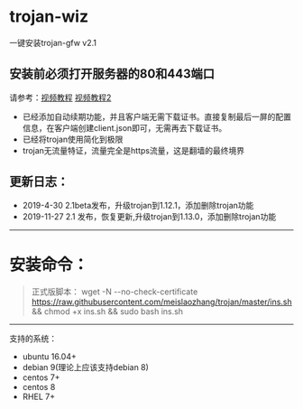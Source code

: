 ﻿# trojan-wiz
一键安装trojan-gfw v2.1
## 安装前必须打开服务器的80和443端口
请参考：[视频教程](https://youtu.be/x-2qX6iqxgA) [视频教程2](https://youtu.be/zzF3AMf0_qI)
- 已经添加自动续期功能，并且客户端无需下载证书。直接复制最后一屏的配置信息，在客户端创建client.json即可，无需再去下载证书。
- 已经将trojan使用简化到极限
- trojan无流量特证，流量完全是https流量，这是翻墙的最终境界

## 更新日志：
- 2019-4-30 2.1beta发布，升级trojan到1.12.1，添加删除trojan功能
- 2019-11-27 2.1 发布，恢复更新,升级trojan到1.13.0，添加删除trojan功能


---
# 安装命令：
>正式版脚本： wget -N --no-check-certificate https://raw.githubusercontent.com/meislaozhang/trojan/master/ins.sh && chmod +x ins.sh && sudo bash  ins.sh

---
支持的系统：
- ubuntu 16.04+
- debian 9(理论上应该支持debian 8)
- centos 7+
- centos 8
- RHEL 7+
